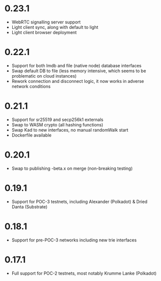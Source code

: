 # 0.23.1

- WebRTC signalling server support
- Light client sync, along with default to light
- Light client browser deployment

# 0.22.1

- Support for both lmdb and file (native node) database interfaces
- Swap default DB to file (less memory intensive, which seems to be problematic on cloud instances)
- Rework connection and disconnect logic, it now works in adverse network conditions

# 0.21.1

- Support for sr25519 and secp256k1 externals
- Swap to WASM crypto (all hashing functions)
- Swap Kad to new interfaces, no manual randomWalk start
- Dockerfile available

# 0.20.1

- Swap to publishing -beta.x on merge (non-breaking testing)

# 0.19.1

- Support for POC-3 testnets, including Alexander (Polkadot) & Dried Danta (Substrate)

# 0.18.1

- Support for pre-POC-3 networks including new trie interfaces

# 0.17.1

- Full support for POC-2 testnets, most notably Krumme Lanke (Polkadot)
